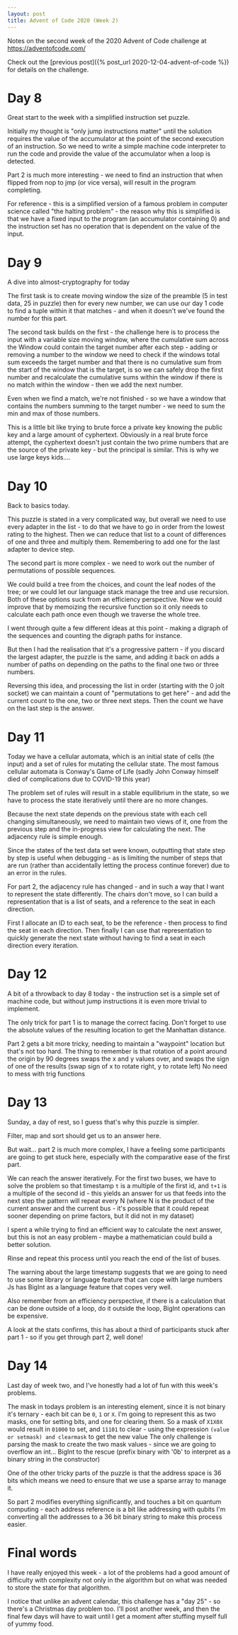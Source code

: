 ```yaml
---
layout: post
title: Advent of Code 2020 (Week 2)
---
```


Notes on the second week of the 2020 Advent of Code challenge at
https://adventofcode.com/

Check out the [previous post]({% post_url 2020-12-04-advent-of-code %}) for details on the challenge.

# Day 8

Great start to the week with a simplified instruction set puzzle.

Initially my thought is "only jump instructions matter"
until the solution requires the value of the accumulator at the
point of the second execution of an instruction.
So we need to write a simple machine code interpreter to run the code
and provide the value of the accumulator when a loop is detected.

Part 2 is much more interesting - we need to find an instruction that
when flipped from nop to jmp (or vice versa), will result in the
program completing.

For reference - this is a simplified version of a famous problem in
computer science called "the halting problem" - the reason why this
is simplified is that we have a fixed input to the program (an accumulator containing 0)
and the instruction set has no operation that is dependent on the value of the
input.

# Day 9

A dive into almost-cryptography for today

The first task is to create moving window the size of the preamble (5 in test data, 25 in puzzle)
then for every new number, we can use our day 1 code to find a tuple within it that
matches - and when it doesn't we've found the number for this part.

The second task builds on the first - the challenge here is to process the
input with a variable size moving window, where the cumulative sum across the Window
could contain the target number
after each step - adding or removing a number to the window
we need to check if the windows total sum exceeds the target number
and that there is no cumulative sum
from the start of the window that is the target, is so we can safely drop the first
number and recalculate the cumulative sums within the window
if there is no match within the window - then we add the next number.

Even when we find a match, we're not finished - so we have a window that contains
the numbers summing to the target number - we need to sum the min and max of those
numbers.

This is a little bit like trying to brute force a private key knowing the public key
and a large amount of cyphertext.  Obviously in a real brute force attempt, the
cyphertext doesn't just contain the two prime numbers that are the source of the
private key - but the principal is similar.   This is why we use large keys kids....

# Day 10

Back to basics today.

This puzzle is stated in a very complicated way, but overall we need to
use every adapter in the list - to do that we have to go in order from
the lowest rating to the highest.
Then we can reduce that list to a count of differences of one and three
and multiply them.  Remembering to add one for the
last adapter to device step.

The second part is more complex - we need to work out the number of
permutations of possible sequences.

We could build a tree from the choices, and count the leaf nodes of the tree; or
we could let our language stack manage the tree and use recursion.
Both of these options suck from an efficiency perspective.
Now we could improve that by memoizing the recursive function so it only
needs to calculate each path once even though we traverse the whole tree.

I went through quite a few different ideas at this point - making a digraph
of the sequences and counting the digraph paths for instance.

But then I had the realisation that it's a progressive pattern - if you discard
the largest adapter, the puzzle is the same, and adding it back on adds a number
of paths on depending on the paths to the final one two or three numbers.

Reversing this idea, and processing the list in order (starting with the 0 jolt socket) we can
maintain a count of "permutations to get here" - and add the current count
to the one, two or three next steps.   Then the count we have on the last
step is the answer.

# Day 11

Today we have a cellular automata, which is an initial state of cells
(the input) and a set of rules for mutating the cellular state.
The most famous cellular automata is Conway's Game of Life (sadly John Conway himself died of
complications due to COVID-19 this year)

The problem set of rules will result in a stable equilibrium in the state, so we
have to process the state iteratively until there are no more changes.

Because the next state depends on the previous state with each cell changing
simultaneously, we need to maintain two views of it, one from the previous
step and the in-progress view for calculating the next.
The adjacency rule is simple enough.

Since the states of the test data set were known, outputting that state
step by step is useful when debugging - as is limiting the number of steps
that are run (rather than accidentally letting the process continue forever)
due to an error in the rules.

For part 2, the adjacency rule has changed - and in such a way that I want
to represent the state differently.  The chairs don't move, so I can
build a representation that is a list of seats, and a reference to the
seat in each direction.

First I allocate an ID to each seat, to be the reference - then process
to find the seat in each direction.
Then finally I can use that representation to quickly generate the next
state without having to find a seat in each direction every iteration.

# Day 12

A bit of a throwback to day 8 today - the instruction set is
a simple set of machine code, but without jump instructions it is
even more trivial to implement.

The only trick for part 1 is to manage the correct facing.
Don't forget to use the absolute values of the resulting location to get the
Manhattan distance.

Part 2 gets a bit more tricky, needing to maintain a "waypoint" location
but that's not too hard.  The thing to remember is that rotation of a point
around the origin by 90 degrees swaps the x and y values over, and swaps the sign
of one of the results (swap sign of x to rotate right, y to rotate left)
No need to mess with trig functions

# Day 13

Sunday, a day of rest, so I guess that's why this puzzle is simpler.

Filter, map and sort should get us to an answer here.

But wait...  part 2 is much more complex, I have a feeling some participants
are going to get stuck here, especially with the comparative ease of the
first part.

We can reach the answer iteratively.
For the first two buses, we have to solve the problem so that
timestamp ```t``` is a multiple of the first id, and ```t+1``` is a multiple of the
second id - this yields an answer for us that feeds into the next step
the pattern will repeat every N (where N is the product of the current
answer and the current bus - it's possible that it could repeat sooner
depending on prime factors, but it did not in my dataset)

I spent a while trying to find an efficient way to calculate the next
answer, but this is not an easy problem - maybe a mathematician could
build a better solution.

Rinse and repeat this process until you reach the end of the list of buses.

The warning about the large timestamp suggests that we are going to need
to use some library or language feature that can cope with large numbers
Js has BigInt as a language feature that copes very well.

Also remember from an efficiency perspective, if there is a calculation
that can be done outside of a loop, do it outside the loop, BigInt
operations can be expensive.

A look at the stats confirms, this has about a third of participants
stuck after part 1 - so if you get through part 2, well done!

# Day 14

Last day of week two, and I've honestly had a lot of fun with this week's
problems.

The mask in todays problem is an interesting element, since it is not binary
it's ternary - each bit can be ```0```, ```1``` or ```X```.  I'm going to represent this as
two masks, one for setting bits, and one for clearing them.
So a mask of ```X1X0X``` would result in ```01000``` to set, and ```11101``` to clear - using
the expression ```(value or setmask) and clearmask``` to get the new value
The only challenge is parsing the mask to create the two mask values - since
we are going to overflow an int...  BigInt to the rescue (prefix binary with '0b'
to interpret as a binary string in the constructor)

One of the other tricky parts of the puzzle is that the address space is 36 bits
which means we need to ensure that we use a sparse array to manage it.

So part 2 modifies everything significantly, and touches a bit on quantum
computing - each address reference is a bit like addressing with qubits
I'm converting all the addresses to a 36 bit binary string to make this
process easier.

# Final words

I have really enjoyed this week - a lot of the problems had a good amount of difficulty
with complexity not only in the algorithm but on what was needed to store the state
for that algorithm.

I notice that unlike an advent calendar, this challenge has a "day 25" - so there's
a Christmas day problem too.  I'll post another week, and then the final few days
will have to wait until I get a moment after stuffing myself full of yummy food.
